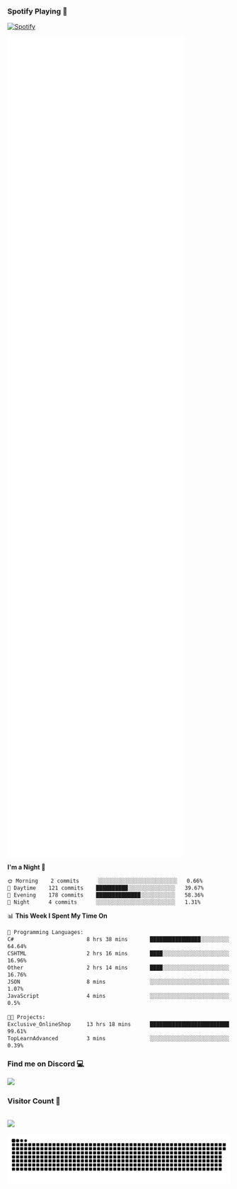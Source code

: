 ### Spotify Playing 🎵
[![Spotify](https://spotify-livestats-callme-milad.vercel.app/api/spotify)](https://open.spotify.com/user/314mrt6dxn5cqoxklh3thbwlr6by)

<img align="center" src="/github-metrics.svg" alt="Metrics" width="400">

<!--START_SECTION:waka-->
**I'm a Night 🦉** 

```text
🌞 Morning    2 commits      ░░░░░░░░░░░░░░░░░░░░░░░░░   0.66% 
🌆 Daytime    121 commits    ██████████░░░░░░░░░░░░░░░   39.67% 
🌃 Evening    178 commits    ██████████████░░░░░░░░░░░   58.36% 
🌙 Night      4 commits      ░░░░░░░░░░░░░░░░░░░░░░░░░   1.31%

```


📊 **This Week I Spent My Time On** 

```text
💬 Programming Languages: 
C#                       8 hrs 38 mins       ████████████████░░░░░░░░░   64.64% 
CSHTML                   2 hrs 16 mins       ████░░░░░░░░░░░░░░░░░░░░░   16.96% 
Other                    2 hrs 14 mins       ████░░░░░░░░░░░░░░░░░░░░░   16.76% 
JSON                     8 mins              ░░░░░░░░░░░░░░░░░░░░░░░░░   1.07% 
JavaScript               4 mins              ░░░░░░░░░░░░░░░░░░░░░░░░░   0.5%

🐱‍💻 Projects: 
Exclusive_OnlineShop     13 hrs 18 mins      █████████████████████████   99.61% 
TopLearnAdvanced         3 mins              ░░░░░░░░░░░░░░░░░░░░░░░░░   0.39%

```


<!--END_SECTION:waka-->

### Find me on Discord 💻
<a href="https://discord.gg/pQVcABAxAy" rel="nofollow"> 
  <img src="https://discord.c99.nl/widget/theme-3/1001889586626175006.png" data-canonical-src="https://discord.c99.nl/widget/theme-3/1001889586626175006.png" style="max-width: 100%;"></a>

### Visitor Count 🔢
<p align="left"> 
  <br>
  <img src="https://profile-counter.glitch.me/callme-devil/count.svg" />
</p>

<img src="https://github.com/callme-devil/callme-devil/blob/output/github-contribution-grid-snake.svg" alt="snake" style="max-width: 100%;">
